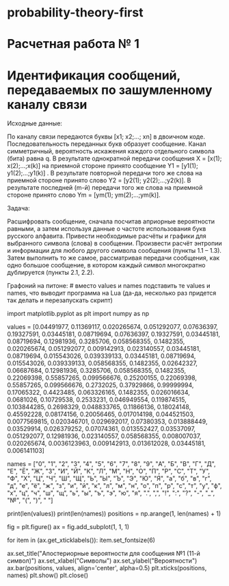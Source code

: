 # probability-theory-first
# Расчетная работа № 1
# Идентификация сообщений, передаваемых по зашумленному каналу связи

Исходные данные:

По каналу связи передаются буквы [x1; x2;…; xn] в двоичном коде. Последовательность переданных букв образует сообщение. Канал симметричный, вероятность искажения каждого отдельного символа (бита) равна q. В результате однократной передачи сообщения X = [x(1); x(2);…;x(k)] на приемной стороне принято сообщение Y1 = [y1(1); y1(2);...;y1(k)] . В результате повторной передачи того же слова на приемной стороне принято слово Y2 = [y2(1); y2(2);...;y2(k)]. В результате последней (m-й) передачи того же слова на приемной стороне принято слово Ym = [ym(1); ym(2);...;ym(k)].

Задача:

Расшифровать сообщение, сначала посчитав априорные вероятности равными, а затем используя данные о частоте использования букв русского алфавита. Привести необходимые расчёты и графики для выбранного символа (слова) в сообщении. Произвести расчёт энтропии и информации для любого другого символа сообщения (пункты 1.1 – 1.3). Затем выполнить то же самое, рассматривая передачи сообщения, как одно большое сообщение, в котором каждый символ многократно дублируется (пункты 2.1, 2.2).

Графоний на питоне: # вместо values и names подставить те values и names, что выводит программа на Lua (да-да, несколько раз придется так делать и перезапускать скрипт)

import matplotlib.pyplot as plt
import numpy as np

values = [0.04491977, 0.11369117, 0.020265674, 0.051292077, 0.07636397, 0.19327591, 0.03445181, 0.08719694, 0.07636397, 0.19327591, 0.03445181, 0.08719694, 0.12981936, 0.3285706, 0.058568355, 0.1482355, 0.020265674, 0.051292077, 0.009142913, 0.023140557, 0.03445181, 0.08719694, 0.015543026, 0.039339133, 0.03445181, 0.08719694, 0.015543026, 0.039339133, 0.058568355, 0.1482355, 0.02642327, 0.06687684, 0.12981936, 0.3285706, 0.058568355, 0.1482355, 0.22069398, 0.55857265, 0.099566676, 0.25200155, 0.22069398, 0.55857265, 0.099566676, 0.2732025, 0.37929866, 0.99999994, 0.17065322, 0.4423485, 0.063326165, 0.1482355, 0.026016634, 0.0681026, 0.10729538, 0.2533231, 0.046949554, 0.119874515, 0.103844285, 0.2698329, 0.048833765, 0.11866136, 0.18024148, 0.45592228, 0.08174156, 0.20056465, 0.017014198, 0.044521503, 0.0077569815, 0.020346701, 0.029692017, 0.07380353, 0.013888449, 0.03529914, 0.026379252, 0.07074361, 0.013552427, 0.03537097, 0.051292077, 0.12981936, 0.023140557, 0.058568355, 0.008007037, 0.020265674, 0.0036123963, 0.009142913, 0.013612028, 0.03445181, 0.006141103]

names = ["0", "1", "2", "3", "4", "5", "6", "7", "8", "9", "А", "Б", "В", "Г", "Д", "Е", "Ё", "Ж", "З", "И", "Й", "К", "Л", "М", "Н", "О", "П", "Р", "С", "Т", "У", "Ф", "Х", "Ц", "Ч", "Ш", "Щ", "Ь", "Ы", "Ъ", "Э", "Ю", "Я", "а", "б", "в", "г", "д", "е", "ё", "ж", "з", "и", "й", "к", "л", "м", "н", "о", "п", "р", "с", "т", "у", "ф", "х", "ц", "ч", "ш", "щ", "ь", "ы", "ъ", "э", "ю", "я", ".", ",", "!", ":", "?", "-", "_", "№", "(", ")", " "]

print(len(values))
print(len(names))
positions = np.arange(1, len(names) + 1)

fig = plt.figure()
ax = fig.add_subplot(1, 1, 1)

for item in (ax.get_xticklabels()):
    item.set_fontsize(6)


ax.set_title("Апостериорные вероятности для сообщения №1 (11-й символ)")
ax.set_xlabel("Символы")
ax.set_ylabel("Вероятности")
ax.bar(positions, values, align='center', alpha=0.5)
plt.xticks(positions, names)
plt.show()
plt.close()
